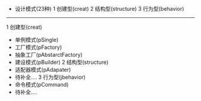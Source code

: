 - 设计模式(23种)
 1 创建型(creat)
 2 结构型(structure)
 3 行为型(behavior)
-------
1 创建型(creat)
 - 单例模式(pSingle)
 - 工厂模式(pFactory)
 - 抽象工厂(pAbstarctFactory)
 - 建设模式(pBuilder)
2 结构型(structure)
 - 适配器模式(pAdapater)
 - 待补全....
3  行为型(jbehavior)
 - 命令模式(pCommand)
 - 待补全....